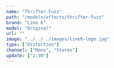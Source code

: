 ```yaml
---
name: "Thrifter Fuzz"
path: "/models/effects/thrifter-fuzz"
brand: "Line 6"
model: "Original"
url: ""
image: "../../../images/line6-logo.jpg"
type: ["Distortion"]
channel: ["Mono", "Stereo"]
update: ["2.30"]
---
```

